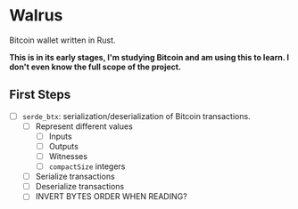# Walrus

Bitcoin wallet written in Rust.

**This is in its early stages, I'm studying Bitcoin and am using this to learn.
I don't even know the full scope of the project.**

## First Steps

- [ ] `serde_btx`: serialization/deserialization of Bitcoin transactions.
  - [ ] Represent different values
    - [ ] Inputs
    - [ ] Outputs
    - [ ] Witnesses
    - [ ] `compactSize` integers
  - [ ] Serialize transactions
  - [ ] Deserialize transactions
  - [ ] INVERT BYTES ORDER WHEN READING?
